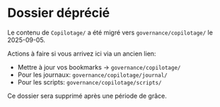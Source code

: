 # Dossier déprécié

Le contenu de `Copilotage/` a été migré vers `governance/copilotage/` le 2025-09-05.

Actions à faire si vous arrivez ici via un ancien lien:
- Mettre à jour vos bookmarks → `governance/copilotage/`
- Pour les journaux: `governance/copilotage/journal/`
- Pour les scripts: `governance/copilotage/scripts/`

Ce dossier sera supprimé après une période de grâce.
